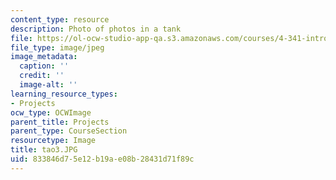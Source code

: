 ```yaml
---
content_type: resource
description: Photo of photos in a tank
file: https://ol-ocw-studio-app-qa.s3.amazonaws.com/courses/4-341-introduction-to-photography-fall-2002/833846d75e12b19ae08b28431d71f89c_tao3.JPG
file_type: image/jpeg
image_metadata:
  caption: ''
  credit: ''
  image-alt: ''
learning_resource_types:
- Projects
ocw_type: OCWImage
parent_title: Projects
parent_type: CourseSection
resourcetype: Image
title: tao3.JPG
uid: 833846d7-5e12-b19a-e08b-28431d71f89c
---
```

